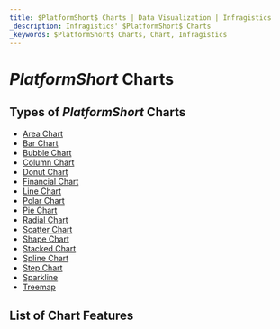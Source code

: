 ```yaml
---
title: $PlatformShort$ Charts | Data Visualization | Infragistics
_description: Infragistics' $PlatformShort$ Charts
_keywords: $PlatformShort$ Charts, Chart, Infragistics
---
```

# $PlatformShort$ Charts

<!-- TODO add introduction to charts -->

## Types of $PlatformShort$ Charts

- [Area Chart](chart-types-area.md)
- [Bar Chart](chart-types-bar.md)
- [Bubble Chart](chart-types-scatter.md#$PlatformShort$-Scatter-Bubble-Chart)
- [Column Chart](chart-types-column.md)
- [Donut Chart](../../doughnut-chart.md)
- [Financial Chart](chart-types-financial.md)
- [Line Chart](chart-types-line.md)
- [Polar Chart](chart-types-polar.md)
- [Pie Chart](../../pie-chart.md)
- [Radial Chart](chart-types-radial.md)
- [Scatter Chart](chart-types-scatter.md)
- [Shape Chart](chart-types-scatter.md#$PlatformShort$-Scatter-Polygon-Chart)
- [Stacked Chart](chart-types-area.md#$PlatformShort$-Stacked-Area-Chart)
- [Spline Chart](chart-types-spline.md)
- [Step Chart](chart-types-step.md)
- [Sparkline](../../sparkline.md)
- [Treemap](../../treemap-overview.md)

## List of Chart Features

<!-- tooltips, legends, axes, overlays, annotations, etc. -->